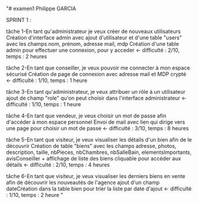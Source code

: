 "# examen1 Philippe GARCIA

SPRINT 1 :

tâche 1-En tant qu'administrateur je veux créer de nouveaux utilisateurs
	Création d'interface admin avec ajout d'utilisateur et d'une table "users" avec les champs nom, prénom, adresse mail, mdp 
	Création d'une table admin pour effectuer une connexion, pour y acceder
	<- difficulté : 2/10, temps : 2 heures
	
tâche 2-En tant que conseiller, je veux pouvoir me connecter à mon espace sécurisé
	Création de page de connexion avec adresse mail et MDP crypté 
	<- difficulté : 1/10, temps : 1 heure
	
tâche 3-En tant qu'administrateur, je veux attribuer un rôle à un utilisateur
	ajout de champ "role" qu'on peut choisir dans l'interface administrateur 
	<- difficulté : 1/10, temps : 1 heure
	
tâche 4-En tant que vendeur, je veux choisir un mot de passe afin d'accéder à mon espace personnel
	Envoi de mail avec lien qui dirige vers une page pour choisir un mot de passe 
	<- difficulté : 3/10, temps : 8 heures
	
tâche 5-En tant que visiteur, je veux visualiser les détails d'un bien afin de le découvrir
	Création de table "biens" avec les champs 
	adresse, 
	photos, 
	description, 
	taille, 
	nbPieces, 
	nbChambres, 
	nbSalleBain,
	elementsImportants,
	avisConseiller
	+ affichage de liste des biens cliquable pour accéder aux détails 
	<- difficulté : 2/10, temps : 4 heures

tâche 6-En tant que visiteur, je veux visualiser les derniers biens en vente afin de découvrir les nouveautés de l'agence
	ajout d'un champ dateCréation dans la table bien pour trier la liste par date d'ajout 
	<- difficulté : 1/10, temps : 2 heure
" 
